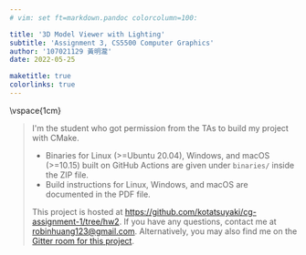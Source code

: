 ```yaml
---
# vim: set ft=markdown.pandoc colorcolumn=100:

title: '3D Model Viewer with Lighting'
subtitle: 'Assignment 3, CS5500 Computer Graphics'
author: '107021129 黃明瀧'
date: 2022-05-25

maketitle: true
colorlinks: true
---
```


\vspace{1cm}

> I'm the student who got permission from the TAs to build my project with CMake.
>
> - Binaries for Linux (>=Ubuntu 20.04), Windows, and macOS (>=10.15) built on GitHub Actions are given
>   under `binaries/` inside the ZIP file.
> - Build instructions for Linux, Windows, and macOS are documented in the PDF file.
>
> This project is hosted at <https://github.com/kotatsuyaki/cg-assignment-1/tree/hw2>.
> If you have any questions, contact me at robinhuang123@gmail.com.
> Alternatively, you may also find me on the
> [Gitter room for this project](https://gitter.im/cg-assignment-1/community?utm_source=share-link&utm_medium=link&utm_campaign=share-link).
